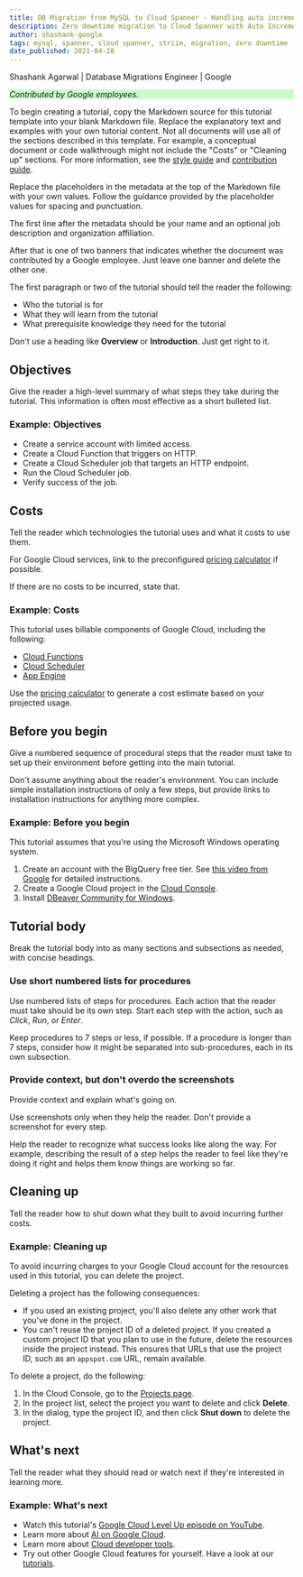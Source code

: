 ```yaml
---
title: DB Migration from MySQL to Cloud Spanner - Handling auto incrementing keys
description: Zero downtime migration to Cloud Spanner with Auto Increment primary keys using STRIIM
author: shashank-google
tags: mysql, spanner, cloud spanner, striim, migration, zero downtime
date_published: 2021-04-28
---
```


Shashank Agarwal | Database Migrations Engineer | Google

<p style="background-color:#CAFACA;"><i>Contributed by Google employees.</i></p>

To begin creating a tutorial, copy the Markdown source for this tutorial template into your blank Markdown file. Replace the explanatory text and examples with 
your own tutorial content. Not all documents will use all of the sections described in this template. For example, a conceptual document or code walkthrough
might not include the "Costs" or "Cleaning up" sections. For more information, see the 
[style guide](https://cloud.google.com/community/tutorials/styleguide) and [contribution guide](https://cloud.google.com/community/tutorials/write).

Replace the placeholders in the metadata at the top of the Markdown file with your own values. Follow the guidance provided by the placeholder values for spacing
and punctuation.

The first line after the metadata should be your name and an optional job description and organization affiliation.

After that is one of two banners that indicates whether the document was contributed by a Google employee. Just leave one banner and delete the other one.

The first paragraph or two of the tutorial should tell the reader the following:

  * Who the tutorial is for
  * What they will learn from the tutorial
  * What prerequisite knowledge they need for the tutorial

Don't use a heading like **Overview** or **Introduction**. Just get right to it.

## Objectives

Give the reader a high-level summary of what steps they take during the tutorial. This information is often most effective as a short bulleted list.

### Example: Objectives

*   Create a service account with limited access.
*   Create a Cloud Function that triggers on HTTP.
*   Create a Cloud Scheduler job that targets an HTTP endpoint.
*   Run the Cloud Scheduler job. 
*   Verify success of the job.

## Costs

Tell the reader which technologies the tutorial uses and what it costs to use them.

For Google Cloud services, link to the preconfigured [pricing calculator](https://cloud.google.com/products/calculator/) if possible.

If there are no costs to be incurred, state that.

### Example: Costs 

This tutorial uses billable components of Google Cloud, including the following:

*   [Cloud Functions](https://cloud.google.com/functions)
*   [Cloud Scheduler](https://cloud.google.com/scheduler)
*   [App Engine](https://cloud.google.com/appengine/docs/flexible/python)

Use the [pricing calculator](https://cloud.google.com/products/calculator) to generate a cost estimate based on your projected usage.

## Before you begin

Give a numbered sequence of procedural steps that the reader must take to set up their environment before getting into the main tutorial.

Don't assume anything about the reader's environment. You can include simple installation instructions of only a few steps, but provide links to installation
instructions for anything more complex.

### Example: Before you begin

This tutorial assumes that you're using the Microsoft Windows operating system.

1.  Create an account with the BigQuery free tier. See
    [this video from Google](https://www.youtube.com/watch?v=w4mzE--sprY&list=PLIivdWyY5sqI6Jd0SbqviEgoA853EvDsq&index=2) for detailed instructions.
1.  Create a Google Cloud project in the [Cloud Console](https://console.cloud.google.com/).
1.  Install [DBeaver Community for Windows](https://dbeaver.io/download/).

## Tutorial body

Break the tutorial body into as many sections and subsections as needed, with concise headings.

### Use short numbered lists for procedures

Use numbered lists of steps for procedures. Each action that the reader must take should be its own step. Start each step with the action, such as *Click*, 
*Run*, or *Enter*.

Keep procedures to 7 steps or less, if possible. If a procedure is longer than 7 steps, consider how it might be separated into sub-procedures, each in its
own subsection.

### Provide context, but don't overdo the screenshots

Provide context and explain what's going on.

Use screenshots only when they help the reader. Don't provide a screenshot for every step.

Help the reader to recognize what success looks like along the way. For example, describing the result of a step helps the reader to feel like they're doing
it right and helps them know things are working so far.

## Cleaning up

Tell the reader how to shut down what they built to avoid incurring further costs.

### Example: Cleaning up

To avoid incurring charges to your Google Cloud account for the resources used in this tutorial, you can delete the project.

Deleting a project has the following consequences:

- If you used an existing project, you'll also delete any other work that you've done in the project.
- You can't reuse the project ID of a deleted project. If you created a custom project ID that you plan to use in the
  future, delete the resources inside the project instead. This ensures that URLs that use the project ID, such as
  an `appspot.com` URL, remain available.

To delete a project, do the following:

1.  In the Cloud Console, go to the [Projects page](https://console.cloud.google.com/iam-admin/projects).
1.  In the project list, select the project you want to delete and click **Delete**.
1.  In the dialog, type the project ID, and then click **Shut down** to delete the project.

## What's next

Tell the reader what they should read or watch next if they're interested in learning more.

### Example: What's next

- Watch this tutorial's [Google Cloud Level Up episode on YouTube](https://youtu.be/uBzp5xGSZ6o).
- Learn more about [AI on Google Cloud](https://cloud.google.com/solutions/ai/).
- Learn more about [Cloud developer tools](https://cloud.google.com/products/tools).
- Try out other Google Cloud features for yourself. Have a look at our [tutorials](https://cloud.google.com/docs/tutorials).
